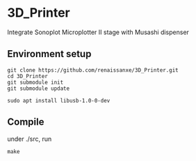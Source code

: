 # 3D_Printer
Integrate Sonoplot Microplotter II stage with Musashi dispenser

## Environment setup
``` 
git clone https://github.com/renaissanxe/3D_Printer.git
cd 3D_Printer
git submodule init
git submodule update

sudo apt install libusb-1.0-0-dev
```

## Compile
under ./src, run 
```
make
```
